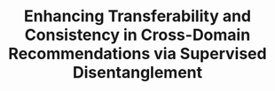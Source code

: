 ---
title: "Enhancing Transferability and Consistency in Cross-Domain Recommendations via Supervised Disentanglement"
authors:
- Yuhan Wang
- Qing Xie
- admin
- Mengzi Tang
- Lin Li
- Yongjian Liu

publication_types: ["1"]
publication: In *RecSys 2025*
publication_short: In *RecSys 2025*
publishDate: "2025-07-04"

abstract: 

#tags:
#- Source Themes
featured: true

links:
---